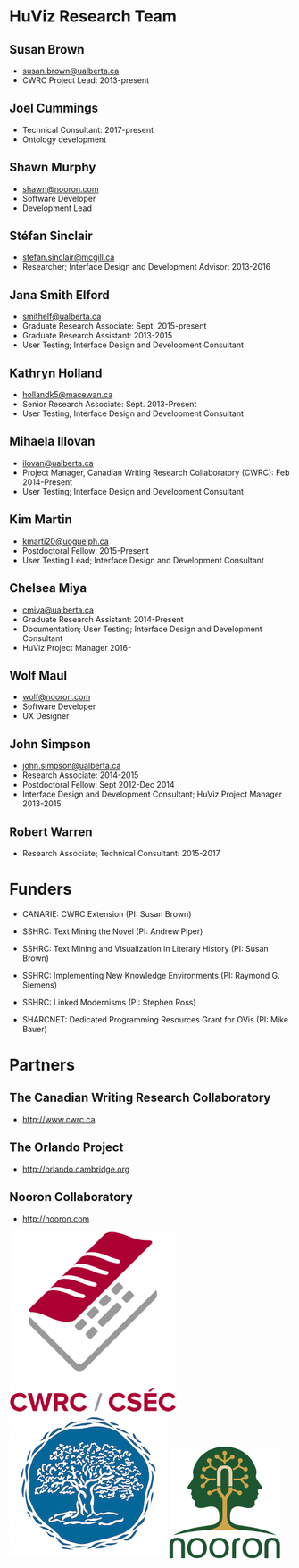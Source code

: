 
# HuViz Research Team

## Susan Brown
* susan.brown@ualberta.ca
* CWRC Project Lead: 2013-present

## Joel Cummings
* Technical Consultant: 2017-present
* Ontology development

## Shawn Murphy
* shawn@nooron.com
* Software Developer
* Development Lead

## Stéfan Sinclair
* stefan.sinclair@mcgill.ca
* Researcher; Interface Design and Development Advisor: 2013-2016

## Jana Smith Elford
* smithelf@ualberta.ca
* Graduate Research Associate: Sept. 2015-present
* Graduate Research Assistant: 2013-2015
* User Testing; Interface Design and Development Consultant

## Kathryn Holland
* hollandk5@macewan.ca
* Senior Research Associate: Sept. 2013-Present
* User Testing; Interface Design and Development Consultant

## Mihaela Illovan
* ilovan@ualberta.ca
* Project Manager, Canadian Writing Research Collaboratory (CWRC): Feb 2014-Present
* User Testing; Interface Design and Development Consultant

## Kim Martin
* kmarti20@uoguelph.ca
* Postdoctoral Fellow: 2015-Present
* User Testing Lead; Interface Design and Development Consultant

## Chelsea Miya
* cmiya@ualberta.ca
* Graduate Research Assistant: 2014-Present
* Documentation; User Testing; Interface Design and Development Consultant
* HuViz Project Manager 2016-

## Wolf Maul
* wolf@nooron.com
* Software Developer
* UX Designer

## John Simpson
* john.simpson@ualberta.ca
* Research Associate: 2014-2015
* Postdoctoral Fellow: Sept 2012-Dec 2014
* Interface Design and Development Consultant; HuViz Project Manager 2013-2015

## Robert Warren
* Research Associate; Technical Consultant: 2015-2017

# Funders

* CANARIE: CWRC Extension (PI: Susan Brown)

* SSHRC: Text Mining the Novel (PI: Andrew Piper)

* SSHRC: Text Mining and Visualization in Literary History (PI: Susan Brown)

* SSHRC: Implementing New Knowledge Environments (PI: Raymond G. Siemens)

* SSHRC: Linked Modernisms (PI: Stephen Ross)

* SHARCNET: Dedicated Programming Resources Grant for OVis (PI: Mike Bauer)

# Partners

## The Canadian Writing Research Collaboratory

* http://www.cwrc.ca

## The Orlando Project

* http://orlando.cambridge.org

## Nooron Collaboratory

* http://nooron.com


[![CWRC Logo](/docs/cwrc_logo.png)](http://www.cwrc.ca)
[![Orlando Logo](/docs/orlando_tree_logo.png)](http://orlando.cambridge.org)
[![Nooron Logo](/docs/nooron_logo.png)](http://nooron.com)
